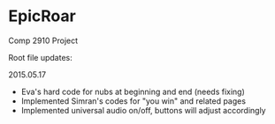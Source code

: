 # EpicRoar
Comp 2910 Project

Root file updates:

2015.05.17
- Eva's hard code for nubs at beginning and end (needs fixing)
- Implemented Simran's codes for "you win" and related pages
- Implemented universal audio on/off, buttons will adjust accordingly